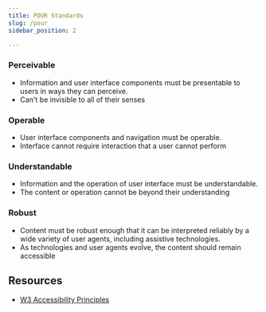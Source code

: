 ```yaml
---
title: POUR Standards
slug: /pour
sidebar_position: 2

---
```


### Perceivable  
- Information and user interface components must be presentable to users in ways they can perceive.
- Can't be invisible to all of their senses


### Operable

- User interface components and navigation must be operable.
- Interface cannot require interaction that a user cannot perform


### Understandable
- Information and the operation of user interface must be understandable.
- The content or operation cannot be beyond their understanding


### Robust

- Content must be robust enough that it can be interpreted reliably by a wide variety of user agents, including assistive technologies.
- As technologies and user agents evolve, the content should remain accessible

## Resources
- [W3 Accessibility Principles](https://www.w3.org/WAI/fundamentals/accessibility-principles/)